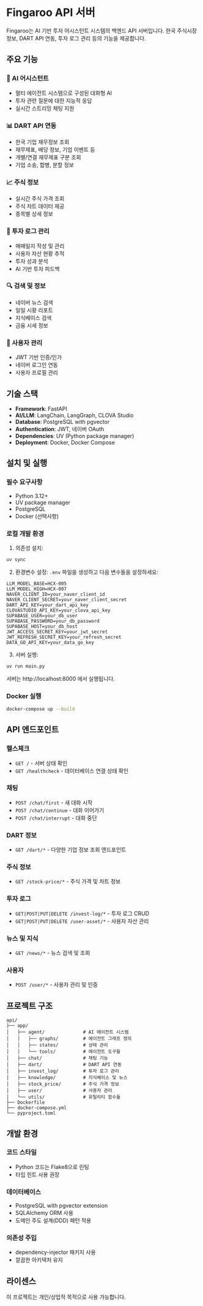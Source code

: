 # Fingaroo API 서버

Fingaroo는 AI 기반 투자 어시스턴트 시스템의 백엔드 API 서버입니다. 한국 주식시장 정보, DART API 연동, 투자 로그 관리 등의 기능을 제공합니다.

## 주요 기능

### 🤖 AI 어시스턴트

- 멀티 에이전트 시스템으로 구성된 대화형 AI
- 투자 관련 질문에 대한 지능적 응답
- 실시간 스트리밍 채팅 지원

### 📊 DART API 연동

- 한국 기업 재무정보 조회
- 재무제표, 배당 정보, 기업 이벤트 등
- 개별/연결 재무제표 구분 조회
- 기업 소송, 합병, 분할 정보

### 📈 주식 정보

- 실시간 주식 가격 조회
- 주식 차트 데이터 제공
- 종목별 상세 정보

### 📝 투자 로그 관리

- 매매일지 작성 및 관리
- 사용자 자산 현황 추적
- 투자 성과 분석
- AI 기반 투자 피드백

### 🔍 검색 및 정보

- 네이버 뉴스 검색
- 일일 시황 리포트
- 지식베이스 검색
- 금융 시세 정보

### 👤 사용자 관리

- JWT 기반 인증/인가
- 네이버 로그인 연동
- 사용자 프로필 관리

## 기술 스택

- **Framework**: FastAPI
- **AI/LLM**: LangChain, LangGraph, CLOVA Studio
- **Database**: PostgreSQL with pgvector
- **Authentication**: JWT, 네이버 OAuth
- **Dependencies**: UV (Python package manager)
- **Deployment**: Docker, Docker Compose

## 설치 및 실행

### 필수 요구사항

- Python 3.12+
- UV package manager
- PostgreSQL
- Docker (선택사항)

### 로컬 개발 환경

1. 의존성 설치:

```bash
uv sync
```

2. 환경변수 설정:
   `.env` 파일을 생성하고 다음 변수들을 설정하세요:

```env
LLM_MODEL_BASE=HCX-005
LLM_MODEL_HIGH=HCX-007
NAVER_CLIENT_ID=your_naver_client_id
NAVER_CLIENT_SECRET=your_naver_client_secret
DART_API_KEY=your_dart_api_key
CLOVASTUDIO_API_KEY=your_clova_api_key
SUPABASE_USER=your_db_user
SUPABASE_PASSWORD=your_db_password
SUPABASE_HOST=your_db_host
JWT_ACCESS_SECRET_KEY=your_jwt_secret
JWT_REFRESH_SECRET_KEY=your_refresh_secret
DATA_GO_API_KEY=your_data_go_key
```

3. 서버 실행:

```bash
uv run main.py
```

서버는 http://localhost:8000 에서 실행됩니다.

### Docker 실행

```bash
docker-compose up --build
```

## API 엔드포인트

### 헬스체크

- `GET /` - 서버 상태 확인
- `GET /healthcheck` - 데이터베이스 연결 상태 확인

### 채팅

- `POST /chat/first` - 새 대화 시작
- `POST /chat/continue` - 대화 이어가기
- `POST /chat/interrupt` - 대화 중단

### DART 정보

- `GET /dart/*` - 다양한 기업 정보 조회 엔드포인트

### 주식 정보

- `GET /stock-price/*` - 주식 가격 및 차트 정보

### 투자 로그

- `GET|POST|PUT|DELETE /invest-log/*` - 투자 로그 CRUD
- `GET|POST|PUT|DELETE /user-asset/*` - 사용자 자산 관리

### 뉴스 및 지식

- `GET /news/*` - 뉴스 검색 및 조회

### 사용자

- `POST /user/*` - 사용자 관리 및 인증

## 프로젝트 구조

```
api/
├── app/
│   ├── agent/              # AI 에이전트 시스템
│   │   ├── graphs/         # 에이전트 그래프 정의
│   │   ├── states/         # 상태 관리
│   │   └── tools/          # 에이전트 도구들
│   ├── chat/               # 채팅 기능
│   ├── dart/               # DART API 연동
│   ├── invest_log/         # 투자 로그 관리
│   ├── knowledge/          # 지식베이스 및 뉴스
│   ├── stock_price/        # 주식 가격 정보
│   ├── user/               # 사용자 관리
│   └── utils/              # 유틸리티 함수들
├── Dockerfile
├── docker-compose.yml
└── pyproject.toml
```

## 개발 환경

### 코드 스타일

- Python 코드는 Flake8으로 린팅
- 타입 힌트 사용 권장

### 데이터베이스

- PostgreSQL with pgvector extension
- SQLAlchemy ORM 사용
- 도메인 주도 설계(DDD) 패턴 적용

### 의존성 주입

- dependency-injector 패키지 사용
- 깔끔한 아키텍처 유지

## 라이센스

이 프로젝트는 개인/상업적 목적으로 사용 가능합니다.

